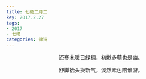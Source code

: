 ```yaml
---
title: 七绝二月二
key: 2017.2.27
tags: 
- 2017
- 七绝
categories: 律诗
---
```


<p align="center">还寒未暖已绿稠，初嫩多萌也是幽。
</p>
<p align="center">舒脚抬头换新气，淡然素色陪谁游。
</p>
